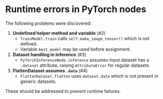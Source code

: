 # Runtime errors in PyTorch nodes

The following problems were discovered:

1. **Undefined helper method and variable** (#2)
   - `TrainModel.train` calls `self.make_image_tensor()` which is not defined.
   - Variable `best_model` may be used before assignment.
2. **Dataset handling in inference** (#3)
   - `PyTorchInferenceNode.inference` assumes input dataset has a `.dataset` attribute, raising `AttributeError` for regular datasets.
3. **FlattenDataset assumes `.data`** (#4)
   - `FlattenDataset.flatten` uses `dataset.data` which is not present in generic datasets.

These should be addressed to prevent runtime failures.
